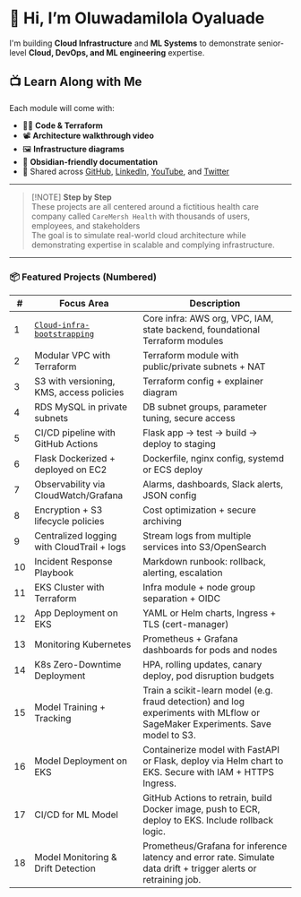 # 👋 Hi, I’m Oluwadamilola Oyaluade

I'm building **Cloud Infrastructure** and **ML Systems** to demonstrate senior-level **Cloud, DevOps, and ML engineering** expertise.
## 📺 Learn Along with Me

Each module will come with:
- 🧑‍💻 **Code & Terraform**
- 📽️ **Architecture walkthrough video**
- 🖼️ **Infrastructure diagrams**
- 📄 **Obsidian-friendly documentation**
- 🔗 Shared across [GitHub](https://github.com/OOyaluade), [LinkedIn](https://www.linkedin.com/in/oluwadamilolaoyaluade), [YouTube](#), and [Twitter](#)
---

> [!NOTE] **Step by Step**  
> These projects are all centered around a fictitious health care company called `CareMersh Health` with thousands of users, employees, and stakeholders  
> The goal is to simulate real-world cloud architecture while demonstrating expertise in scalable and complying infrastructure.

---


### 📦 Featured Projects (Numbered)

| #   | Focus Area                                                                            | Description                                                                                                                   |
| --- | ------------------------------------------------------------------------------------- | ----------------------------------------------------------------------------------------------------------------------------- |
| 1   | [`Cloud-infra-bootstrapping`](https://github.com/OOyaluade/cloud-infra-bootstrapping) | Core infra: AWS org, VPC, IAM, state backend, foundational Terraform modules                                                  |
| 2   | Modular VPC with Terraform                                                            | Terraform module with public/private subnets + NAT                                                                            |
| 3   | S3 with versioning, KMS, access policies                                              | Terraform config + explainer diagram                                                                                          |
| 4   | RDS MySQL in private subnets                                                          | DB subnet groups, parameter tuning, secure access                                                                             |
| 5   | CI/CD pipeline with GitHub Actions                                                    | Flask app → test → build → deploy to staging                                                                                  |
| 6   | Flask Dockerized + deployed on EC2                                                    | Dockerfile, nginx config, systemd or ECS deploy                                                                               |
| 7   | Observability via CloudWatch/Grafana                                                  | Alarms, dashboards, Slack alerts, JSON config                                                                                 |
| 8   | Encryption + S3 lifecycle policies                                                    | Cost optimization + secure archiving                                                                                          |
| 9   | Centralized logging with CloudTrail + logs                                            | Stream logs from multiple services into S3/OpenSearch                                                                         |
| 10  | Incident Response Playbook                                                            | Markdown runbook: rollback, alerting, escalation                                                                              |
| 11  | EKS Cluster with Terraform                                                            | Infra module + node group separation + OIDC                                                                                   |
| 12  | App Deployment on EKS                                                                 | YAML or Helm charts, Ingress + TLS (cert-manager)                                                                             |
| 13  | Monitoring Kubernetes                                                                 | Prometheus + Grafana dashboards for pods and nodes                                                                            |
| 14  | K8s Zero-Downtime Deployment                                                          | HPA, rolling updates, canary deploy, pod disruption budgets                                                                   |
| 15  | Model Training + Tracking                                                             | Train a scikit-learn model (e.g. fraud detection) and log experiments with MLflow or SageMaker Experiments. Save model to S3. |
| 16  | Model Deployment on EKS                                                               | Containerize model with FastAPI or Flask, deploy via Helm chart to EKS. Secure with IAM + HTTPS Ingress.                      |
| 17  | CI/CD for ML Model                                                                    | GitHub Actions to retrain, build Docker image, push to ECR, deploy to EKS. Include rollback logic.                            |
| 18  | Model Monitoring & Drift Detection                                                    | Prometheus/Grafana for inference latency and error rate. Simulate data drift + trigger alerts or retraining job.              |
